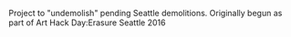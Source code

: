 Project to "undemolish" pending Seattle demolitions.
Originally begun as part of Art Hack Day:Erasure Seattle 2016
